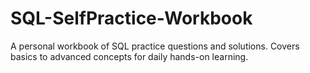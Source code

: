 # SQL-SelfPractice-Workbook
A personal workbook of SQL practice questions and solutions. Covers basics to advanced concepts for daily hands-on learning.
